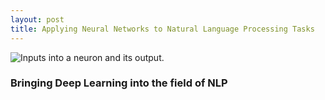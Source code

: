 ```yaml
---
layout: post
title: Applying Neural Networks to Natural Language Processing Tasks
---
```

![Inputs into a neuron and its output.](http://deeplearning.stanford.edu/wiki/images/thumb/8/85/STL_Logistic_Classifier.png/380px-STL_Logistic_Classifier.png "Inputs into a neuron and its output.")

### Bringing Deep Learning into the field of NLP
